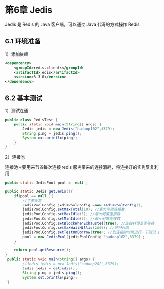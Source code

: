 # 第6章 Jedis

Jedis 是 Redis 的 Java 客户端，可以通过 Java 代码的方式操作 Redis

## 6.1 环境准备

1）添加依赖

```xml title="pom"
<dependency>
    <groupId>redis.clients</groupId>
    <artifactId>jedis</artifactId>
    <version>3.3.0</version>
</dependency>
```

## 6.2 基本测试

1）测试连通

```java
public class JedisTest {
    public static void main(String[] args) {
        Jedis jedis = new Jedis("hadoop102",6379);
        String ping = jedis.ping();
        System.out.println(ping);
    }
}
```

2）连接池



 连接池主要用来节省每次连接 redis 服务带来的连接消耗，将连接好的实例反复利用

```java
public static JedisPool pool =  null ;

public static Jedis getJedis(){
    if(pool == null ){
        //主要配置
        JedisPoolConfig jedisPoolConfig =new JedisPoolConfig();
        jedisPoolConfig.setMaxTotal(10); //最大可用连接数
        jedisPoolConfig.setMaxIdle(5); //最大闲置连接数
        jedisPoolConfig.setMinIdle(5); //最小闲置连接数
        jedisPoolConfig.setBlockWhenExhausted(true); //连接耗尽是否等待
        jedisPoolConfig.setMaxWaitMillis(2000); //等待时间
        jedisPoolConfig.setTestOnBorrow(true); //取连接的时候进行一下测试 ping pong
        pool = new JedisPool(jedisPoolConfig,"hadoop102",6379) ;
    }

    return pool.getResource();
}   
 public static void main(String[] args) {
        //Jedis jedis = new Jedis("hadoop202",6379);
        Jedis jedis = getJedis();
        String ping = jedis.ping();
        System.out.println(ping);
 }
```



